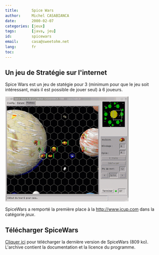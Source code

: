 ```yaml
---
title:      Spice Wars
author:     Michel CASABIANCA
date:       2000-02-07
categories: [jeux]
tags:       [java, jeu]
id:         spicewars
email:      casa@sweetohm.net
lang:       fr
toc:        
---
```


Un jeu de Stratégie sur l'internet
----------------------------------

Spice Wars est un jeu de statégie pour 3 (minimum pour que le jeu soit
intéressant, mais il est possible de jouer seul) à 6 joueurs.

![](spicewars.capture.png)

SpiceWars a remporté la première place à la <http://www.jcup.com> dans
la catégorie *jeux*.

Télécharger SpiceWars
---------------------

[Cliquer ici](../arc/spicewars-0.4.zip) pour télécharger la dernière
version de SpiceWars (809 ko). L'archive contient la documentation et la
licence du programme.
